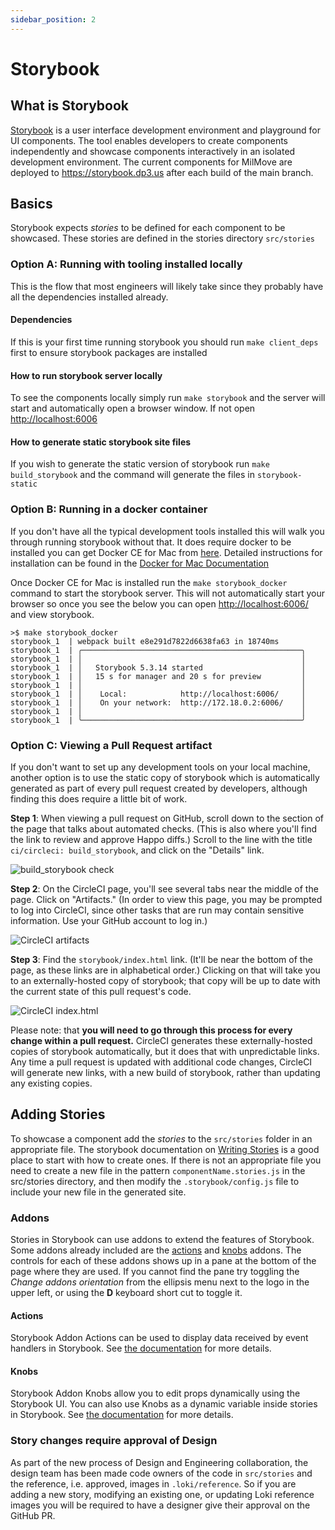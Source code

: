 ```yaml
---
sidebar_position: 2
---
```


# Storybook

## What is Storybook

[Storybook](https://storybook.js.org/) is a user interface development environment and playground for UI components. The tool enables developers to create components independently and showcase components interactively in an isolated development environment. The current components for MilMove are deployed to https://storybook.dp3.us after each build of the main branch.

## Basics

Storybook expects _stories_ to be defined for each component to be showcased. These stories are defined in the stories directory `src/stories`

### Option A: Running with tooling installed locally

This is the flow that most engineers will likely take since they probably have all the dependencies installed already.

#### Dependencies

If this is your first time running storybook you should run `make client_deps` first to ensure storybook packages are installed

#### How to run storybook server locally

To see the components locally simply run `make storybook` and the server will start and automatically open a browser window. If not open [http://localhost:6006](http://localhost:6006)

#### How to generate static storybook site files

If you wish to generate the static version of storybook run `make build_storybook` and the command will generate the files in `storybook-static`

### Option B: Running in a docker container

If you don't have all the typical development tools installed this will walk you through running storybook without that. It does require docker to be installed you can get Docker CE for Mac from [here](https://download.docker.com/mac/stable/Docker.dmg). Detailed instructions for installation can be found in the [Docker for Mac Documentation](https://docs.docker.com/docker-for-mac/install/)

Once Docker CE for Mac is installed run the `make storybook_docker` command to start the storybook server. This will not automatically start your browser so once you see the below you can open [http://localhost:6006/](http://localhost:6006/) and view storybook.

```console
>$ make storybook_docker
storybook_1  | webpack built e8e291d7822d6638fa63 in 18740ms
storybook_1  | ╭─────────────────────────────────────────────────╮
storybook_1  | │                                                 │
storybook_1  | │   Storybook 5.3.14 started                      │
storybook_1  | │   15 s for manager and 20 s for preview         │
storybook_1  | │                                                 │
storybook_1  | │    Local:            http://localhost:6006/     │
storybook_1  | │    On your network:  http://172.18.0.2:6006/    │
storybook_1  | │                                                 │
storybook_1  | ╰─────────────────────────────────────────────────╯
```

### Option C: Viewing a Pull Request artifact

If you don't want to set up any development tools on your local machine, another option is to use the static copy of storybook which is automatically generated as part of every pull request created by developers, although finding this does require a little bit of work.

**Step 1**: When viewing a pull request on GitHub, scroll down to the section of the page that talks about automated checks. (This is also where you'll find the link to review and approve Happo diffs.) Scroll to the line with the title `ci/circleci: build_storybook`, and click on the "Details" link.

![build_storybook check](/img/pr_storybook/github_check.png)

**Step 2**: On the CircleCI page, you'll see several tabs near the middle of the page. Click on "Artifacts." (In order to view this page, you may be prompted to log into CircleCI, since other tasks that are run may contain sensitive information. Use your GitHub account to log in.)

![CircleCI artifacts](/img/pr_storybook/circleci_tabs.png)

**Step 3**: Find the `storybook/index.html` link. (It'll be near the bottom of the page, as these links are in alphabetical order.) Clicking on that will take you to an externally-hosted copy of storybook; that copy will be up to date with the current state of this pull request's code.

![CircleCI index.html](/img/pr_storybook/circleci_artifacts.png)

Please note: that **you will need to go through this process for every change within a pull request.** CircleCI generates these externally-hosted copies of storybook automatically, but it does that with unpredictable links. Any time a pull request is updated with additional code changes, CircleCI will generate new links, with a new build of storybook, rather than updating any existing copies.

## Adding Stories

To showcase a component add the _stories_ to the `src/stories` folder in an appropriate file. The storybook documentation on [Writing Stories](https://storybook.js.org/docs/basics/writing-stories/) is a good place to start with how to create ones. If there is not an appropriate file you need to create a new file in the pattern `componentName.stories.js` in the src/stories directory, and then modify the `.storybook/config.js` file to include your new file in the generated site.

### Addons

Stories in Storybook can use addons to extend the features of Storybook. Some addons already included are the [actions](https://github.com/storybookjs/storybook/tree/master/addons/actions) and [knobs](https://github.com/storybookjs/storybook/tree/master/addons/knobs) addons. The controls for each of these addons shows up in a pane at the bottom of the page where they are used. If you cannot find the pane try toggling the _Change addons orientation_ from the ellipsis menu next to the logo in the upper left, or using the **D** keyboard short cut to toggle it.

#### Actions

Storybook Addon Actions can be used to display data received by event handlers in Storybook. See [the documentation](https://github.com/storybookjs/storybook/tree/master/addons/actions) for more details.

#### Knobs

Storybook Addon Knobs allow you to edit props dynamically using the Storybook UI. You can also use Knobs as a dynamic variable inside stories in Storybook. See [the documentation](https://github.com/storybookjs/storybook/tree/master/addons/knobs) for more details.

### Story changes require approval of Design

As part of the new process of Design and Engineering collaboration, the design team has been made code owners of the code in `src/stories` and the reference, i.e. approved, images in `.loki/reference`. So if you are adding a new story, modifying an existing one, or updating Loki reference images you will be required to have a designer give their approval on the GitHub PR.
